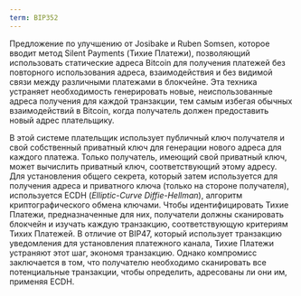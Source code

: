 ```yaml
---
term: BIP352
---
```


Предложение по улучшению от Josibake и Ruben Somsen, которое вводит метод Silent Payments (Тихие Платежи), позволяющий использовать статические адреса Bitcoin для получения платежей без повторного использования адреса, взаимодействия и без видимой связи между различными платежами в блокчейне. Эта техника устраняет необходимость генерировать новые, неиспользованные адреса получения для каждой транзакции, тем самым избегая обычных взаимодействий в Bitcoin, когда получатель должен предоставить новый адрес плательщику.

В этой системе плательщик использует публичный ключ получателя и свой собственный приватный ключ для генерации нового адреса для каждого платежа. Только получатель, имеющий свой приватный ключ, может вычислить приватный ключ, соответствующий этому адресу. Для установления общего секрета, который затем используется для получения адреса и приватного ключа (только на стороне получателя), используется ECDH (*Elliptic-Curve Diffie-Hellman*), алгоритм криптографического обмена ключами. Чтобы идентифицировать Тихие Платежи, предназначенные для них, получатели должны сканировать блокчейн и изучать каждую транзакцию, соответствующую критериям Тихих Платежей. В отличие от BIP47, который использует транзакцию уведомления для установления платежного канала, Тихие Платежи устраняют этот шаг, экономя транзакцию. Однако компромисс заключается в том, что получателю необходимо сканировать все потенциальные транзакции, чтобы определить, адресованы ли они им, применяя ECDH.